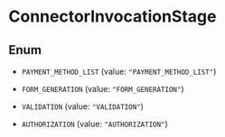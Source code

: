 
# ConnectorInvocationStage

## Enum


* `PAYMENT_METHOD_LIST` (value: `"PAYMENT_METHOD_LIST"`)

* `FORM_GENERATION` (value: `"FORM_GENERATION"`)

* `VALIDATION` (value: `"VALIDATION"`)

* `AUTHORIZATION` (value: `"AUTHORIZATION"`)



